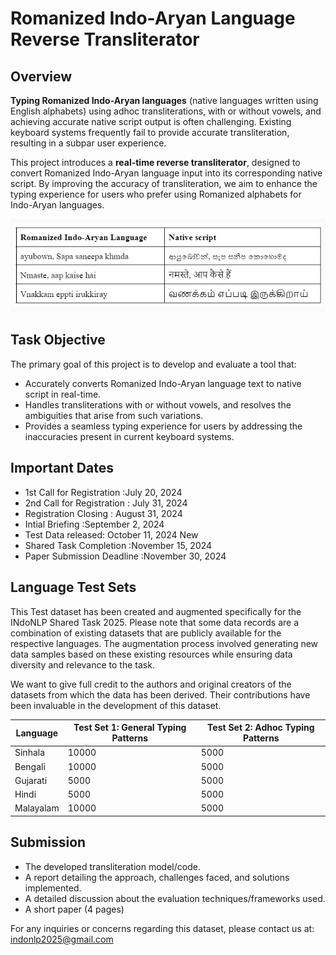 # Romanized Indo-Aryan Language Reverse Transliterator

## Overview

**Typing Romanized Indo-Aryan languages** (native languages written using English alphabets) using adhoc transliterations, with or without vowels, and achieving accurate native script output is often challenging. Existing keyboard systems frequently fail to provide accurate transliteration, resulting in a subpar user experience. 

This project introduces a **real-time reverse transliterator**, designed to convert Romanized Indo-Aryan language input into its corresponding native script. By improving the accuracy of transliteration, we aim to enhance the typing experience for users who prefer using Romanized alphabets for Indo-Aryan languages.

![Example Task](./Images/sample.png)


## Task Objective

The primary goal of this project is to develop and evaluate a tool that:
- Accurately converts Romanized Indo-Aryan language text to native script in real-time.
- Handles transliterations with or without vowels, and resolves the ambiguities that arise from such variations.
- Provides a seamless typing experience for users by addressing the inaccuracies present in current keyboard systems.



## Important Dates

- 1st Call for Registration :July 20, 2024
- 2nd Call for Registration : July 31, 2024
- Registration Closing : August 31, 2024
- Intial Briefing :September 2, 2024
- Test Data released: October 11, 2024    New
- Shared Task Completion :November 15, 2024
- Paper Submission Deadline :November 30, 2024

## Language Test Sets

This Test dataset has been created and augmented specifically for the INdoNLP Shared Task 2025. Please note that some data records are a combination of existing datasets that are publicly available for the respective languages. The augmentation process involved generating new data samples based on these existing resources while ensuring data diversity and relevance to the task.

We want to give full credit to the authors and original creators of the datasets from which the data has been derived. Their contributions have been invaluable in the development of this dataset.


| Language   | Test Set 1: General Typing Patterns | Test Set 2: Adhoc Typing Patterns   |
|------------|--------------------------------------|------------------------------------|
| Sinhala    | 10000                                | 5000                               |
| Bengali    | 10000                                | 5000                               |
| Gujarati   | 5000                                 | 5000                               |
| Hindi      | 5000                                 | 5000                               |
| Malayalam  | 10000                                | 5000                               |

## Submission

- The developed transliteration model/code.
- A report detailing the approach, challenges faced, and solutions implemented.
- A detailed discussion about the evaluation techniques/frameworks used.
- A short paper (4 pages)

For any inquiries or concerns regarding this dataset, please contact us at: indonlp2025@gmail.com

